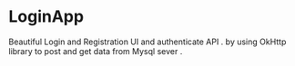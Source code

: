 # LoginApp
Beautiful Login and Registration UI and authenticate API .
by using OkHttp library to post and get data from Mysql sever .

